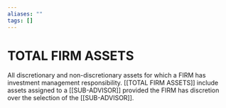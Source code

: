 ```yaml
---
aliases: ""
tags: []
---
```

# TOTAL FIRM ASSETS
All discretionary and non-discretionary assets for which a FIRM has investment management responsibility. [[TOTAL FIRM ASSETS]] include assets assigned to a [[SUB-ADVISOR]] provided the FIRM has discretion over the selection of the [[SUB-ADVISOR]].